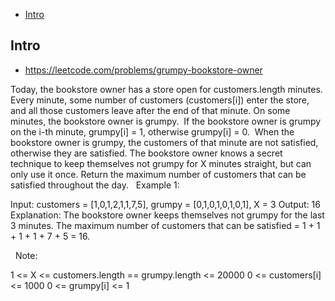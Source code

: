 - [Intro](#intro)

## Intro

- https://leetcode.com/problems/grumpy-bookstore-owner

Today, the bookstore owner has a store open for customers.length minutes.  Every minute, some number of customers (customers[i]) enter the store, and all those customers leave after the end of that minute.
On some minutes, the bookstore owner is grumpy.  If the bookstore owner is grumpy on the i-th minute, grumpy[i] = 1, otherwise grumpy[i] = 0.  When the bookstore owner is grumpy, the customers of that minute are not satisfied, otherwise they are satisfied.
The bookstore owner knows a secret technique to keep themselves not grumpy for X minutes straight, but can only use it once.
Return the maximum number of customers that can be satisfied throughout the day.
 
Example 1:

Input: customers = [1,0,1,2,1,1,7,5], grumpy = [0,1,0,1,0,1,0,1], X = 3
Output: 16
Explanation: The bookstore owner keeps themselves not grumpy for the last 3 minutes. 
The maximum number of customers that can be satisfied = 1 + 1 + 1 + 1 + 7 + 5 = 16.

 
Note:

1 <= X <= customers.length == grumpy.length <= 20000
0 <= customers[i] <= 1000
0 <= grumpy[i] <= 1
